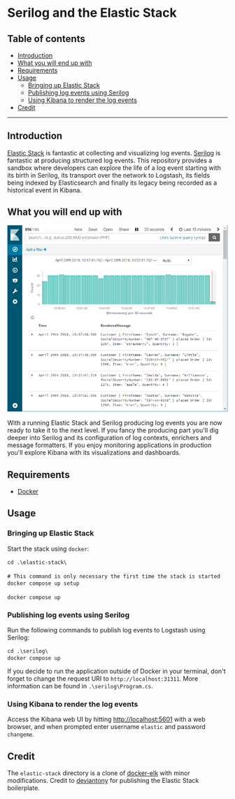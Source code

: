 <!-- omit from toc -->
# Serilog and the Elastic Stack

<!-- omit from toc -->
## Table of contents

- [Introduction](#introduction)
- [What you will end up with](#what-you-will-end-up-with)
- [Requirements](#requirements)
- [Usage](#usage)
  - [Bringing up Elastic Stack](#bringing-up-elastic-stack)
  - [Publishing log events using Serilog](#publishing-log-events-using-serilog)
  - [Using Kibana to render the log events](#using-kibana-to-render-the-log-events)
- [Credit](#credit)

---

## Introduction

[Elastic Stack](https://www.elastic.co/products) is fantastic at collecting and visualizing log events. [Serilog](https://serilog.net/) is fantastic at producing structured log events. This repository provides a sandbox where developers can explore the life of a log event starting with its birth in Serilog, its transport over the network to Logstash, its fields being indexed by Elasticsearch and finally its legacy being recorded as a historical event in Kibana.

## What you will end up with

![alt text](./doc/resources/kibana.png "Kibana rendering log events")

With a running Elastic Stack and Serilog producing log events you are now ready to take it to the next level. If you fancy the producing part you'll dig deeper into Serilog and its configuration of log contexts, enrichers and message formatters. If you enjoy monitoring applications in production you'll explore Kibana with its visualizations and dashboards.

## Requirements

- [Docker](https://www.docker.com/community-edition#/download)

## Usage

### Bringing up Elastic Stack

Start the stack using `docker`:

```posh
cd .\elastic-stack\

# This command is only necessary the first time the stack is started
docker compose up setup

docker compose up
```

### Publishing log events using Serilog

Run the following commands to publish log events to Logstash using Serilog:

```posh
cd .\serilog\
docker compose up
```

If you decide to run the application outside of Docker in your terminal, don't forget to change the request URI to `http://localhost:31311`. More information can be found in `.\serilog\Program.cs`.

### Using Kibana to render the log events

Access the Kibana web UI by hitting [http://localhost:5601](http://localhost:5601) with a web browser, and when prompted enter username `elastic` and password `changeme`.

## Credit

The `elastic-stack` directory is a clone of [docker-elk](https://github.com/deviantony/docker-elk) with minor modifications. Credit to [deviantony](https://github.com/deviantony) for publishing the Elastic Stack boilerplate.
